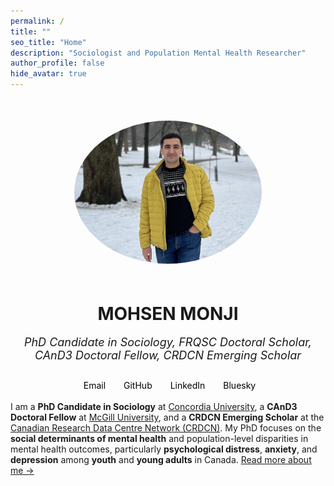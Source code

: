 ```yaml
---
permalink: /
title: ""
seo_title: "Home"
description: "Sociologist and Population Mental Health Researcher"
author_profile: false
hide_avatar: true
---
```


<div style="text-align: center; margin-top: 50px;">
  <!-- Profile Image -->
  <img src="images/profile.PNG" alt="Profile Picture of Mohsen Monji" style="max-width: 300px; height: auto; border-radius: 50%; margin-bottom: 20px;">
  
  <!-- Name -->
  <h1>MOHSEN MONJI</h1>

  <!-- Subtitle -->
  <p style="font-style: italic; font-size: 18px; margin-top: 5px;">
    PhD Candidate in Sociology, FRQSC Doctoral Scholar, CAnD3 Doctoral Fellow, CRDCN Emerging Scholar
  </p>
  
  <!-- Social Media Links -->
  <p style="margin-top: 20px;">
    <a href="mailto:mohsen.monji@concordia.ca" target="_blank" style="color: black; text-decoration: none; margin: 0 10px;">
      <i class="fas fa-envelope" style="font-size: 24px; margin-right: 5px;"></i> Email
    </a>
    <a href="https://github.com/Mohsnmonji" target="_blank" style="color: black; text-decoration: none; margin: 0 10px;">
      <i class="fab fa-github" style="font-size: 24px; margin-right: 5px;"></i> GitHub
    </a>
    <a href="https://www.linkedin.com/in/mohsen-monji-0a3a37269" target="_blank" style="color: black; text-decoration: none; margin: 0 10px;">
      <i class="fab fa-linkedin" style="font-size: 24px; margin-right: 5px;"></i> LinkedIn
    </a>
    <a href="https://bsky.app/profile/mohsenmonji.bsky.social" target="_blank" style="color: black; text-decoration: none; margin: 0 10px;">
      <i class="fas fa-cloud" style="font-size: 24px; margin-right: 5px;"></i> Bluesky
    </a>
  </p>
</div>






I am a **PhD Candidate in Sociology** at [Concordia University](https://www.concordia.ca/artsci/sociology-anthropology.html), a **CAnD3 Doctoral Fellow** at [McGill University](https://www.mcgill.ca/cand3/our-people/fellows-2024-25), and a **CRDCN Emerging Scholar** at the [Canadian Research Data Centre Network (CRDCN)](https://crdcn.ca). My PhD focuses on the **social determinants of mental health** and population-level disparities in mental health outcomes, particularly **psychological distress**, **anxiety**, and **depression** among **youth** and **young adults** in Canada. [Read more about me →](/about-me/)

